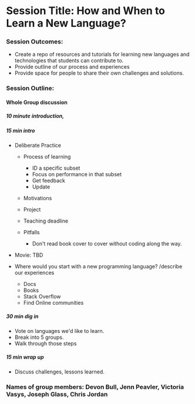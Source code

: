 # Session Title: How and When to Learn a New Language?

### Session Outcomes: 
- Create a repo of resources and tutorials for learning new languages and technologies that students can contribute to.
- Provide outline of our process and experiences
- Provide space for people to share their own challenges and solutions.

### Session Outline:

#### Whole Group discussion

##### 10 minute introduction, 

##### 15 min intro


- Deliberate Practice
  - Process of learning
    - ID a specific subset
    - Focus on performance in that subset
    - Get feedback
    - Update 

   - Motivations
    - Project
    - Teaching deadline
   - Pitfalls
     - Don't read book cover to cover without coding along the way.
      
- Movie: TBD

- Where would you start with a new programming language? /describe our experiences
  - Docs
  - Books
  - Stack Overflow
  - Find Online communities
  

##### 30 min dig in
- Vote on languages we'd like to learn.
- Break into 5 groups. 
- Walk through those steps

##### 15 min wrap up 
- Discuss challenges, lessons learned.


### Names of group members: Devon Bull, Jenn Peavler, Victoria Vasys, Joseph Glass, Chris Jordan